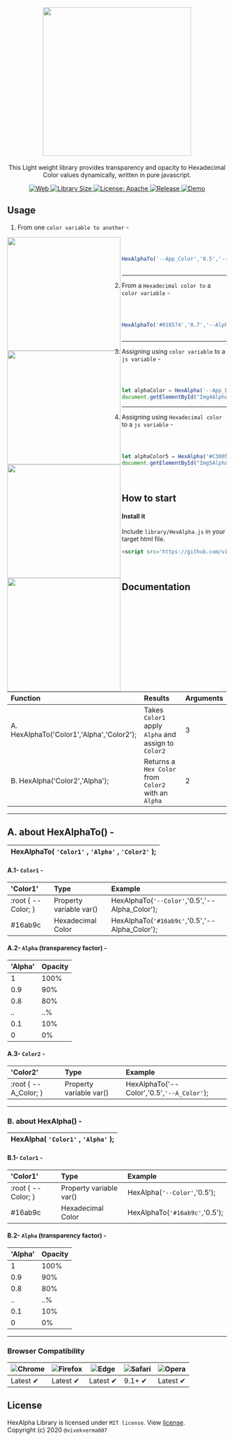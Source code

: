 <h2 align="center"> <img src="https://github.com/vivekverma007/HexAlpha/blob/master/preview/app_icon_title.png" width="340" /> </h2>
<p align="center">
	This Light weight library provides transparency and opacity to Hexadecimal Color values dynamically, written in pure javascript.</p>


<p align="center">
	
<a href="https://www.google.com/search?q=web">
    <img src="https://img.shields.io/badge/Platform-Web-yellow.svg?color=purple"
      alt="Web" />
  </a>

 <a href="https://github.com/vivekverma007/HexAlpha/blob/master/library/HexAlpha.js">
    <img src="https://img.shields.io/github/size/vivekverma007/HexAlpha/library/HexAlpha.js?color=%2316ab9c&label=Library%20Size"
      alt="Library Size" />
  </a>
  
 <a href="https://github.com/vivekverma007/HexAlpha/blob/master/LICENSE">
    <img src="https://img.shields.io/github/license/vivekverma007/HexAlpha.svg?color=blue"
      alt="License: Apache" />
  </a>
  
 <a href="https://github.com/vivekverma007/HexAlpha">
    <img src="https://img.shields.io/badge/Release-v1.0-darklime.svg?style=flat"
      alt="Release" />
  </a>
  
  
  <a href="https://virtualizme-cals.netlify.com">
    <img src="https://img.shields.io/badge/⚡ live demo-here-green.svg?style=flat"
      alt="Demo" />
  </a>
  
 </p>


## Usage

1. From one `color variable to another` -

<img align="left" src="https://github.com/vivekverma007/HexAlpha/blob/master/preview/app_preview_1.PNG" width="260" />


```js

​
​
HexAlphaTo('--App_Color','0.5','--Alpha_Color');
​
```
---

2. From a `Hexadecimal color to` a `color variable` -

<img align="left" src="https://github.com/vivekverma007/HexAlpha/blob/master/preview/app_preview_2.PNG" width="260" />


```js

​
​
HexAlphaTo('#018574','0.7','--Alpha_Color2');
​
```
---

3. Assigning using `color variable` to a `js variable` -

<img align="left" src="https://github.com/vivekverma007/HexAlpha/blob/master/preview/app_preview_3.PNG" width="260" />


```js

​
​
let alphaColor = HexAlpha('--App_Color4','0.4');
document.getElementById("Img4Alpha").style.background=alphaColor;
```
---

4. Assigning using `Hexadecimal color` to a `js variable` -

<img align="left" src="https://github.com/vivekverma007/HexAlpha/blob/master/preview/app_preview_4.PNG" width="260" />


```js

​
​
let alphaColor5 = HexAlpha('#C30052','0.5');
document.getElementById("Img5Alpha").style.background=alphaColor5;
```

​
## How to start

#### Install it

Include `library/HexAlpha.js` in your target html file.

```html
<script src='https://github.com/vivekverma007/HexAlpha/library/HexAlpha.js'></script>
```
​
## Documentation

| Function                       | Results                    | Arguments                              | 
| :----------------------------- | :------------------------- | :------------------------------------- |
| A. HexAlphaTo('Color1','Alpha','Color2'); |  Takes `Color1` apply `Alpha` and assign to `Color2` | 3 |
| B. HexAlpha('Color2','Alpha'); |  Returns a `Hex Color` from `Color2` with an `Alpha` | 2 | 

---

## A. about HexAlphaTo() -


| HexAlphaTo(  `'Color1'`   ,   `'Alpha'`   ,   `'Color2'`  );|  
| :---------------------------------------------------------- |

#### A.1- `Color1` -



| 'Color1'                        | Type                    | Example                                 | 
| :------------------------------ | :---------------------- | :-------------------------------------- |
| :root { --Color; } |  Property variable var() | HexAlphaTo(`'--Color'`,'0.5','--Alpha_Color'); |
| #16ab9c |  Hexadecimal Color | HexAlphaTo(`'#16ab9c'`,'0.5','--Alpha_Color'); |


#### A.2- `Alpha` (transparency factor) -

| 'Alpha'                        | Opacity | 
| :----------------------------- | :------ |
| 1 |  100% |
| 0.9 |  90% |
| 0.8 |  80% |
| .. |  ..% |
| 0.1 |  10% |
| 0 |  0% |

#### A.3- `Color2` -

| 'Color2'                        | Type                    | Example                          | 
| :------------------------------ | :---------------------- | :------------------------------- |
| :root { --A_Color; } |  Property variable var() | HexAlphaTo('--Color','0.5',`'--A_Color'`); |


---

### B. about HexAlpha() -


| HexAlpha(  `'Color1'`   ,   `'Alpha'`  );|  
| :--------------------------------------- |


#### B.1- `Color1` -

| 'Color1'                        | Type                    | Example          | 
| :------------------------------ | :---------------------- | :--------------- |
| :root { --Color; } |  Property variable var() | HexAlpha(`'--Color'`,'0.5'); |
| #16ab9c |  Hexadecimal Color | HexAlphaTo(`'#16ab9c'`,'0.5'); |


#### B.2- `Alpha` (transparency factor) -

| 'Alpha'                        | Opacity | 
| :----------------------------- | :------ |
| 1 |  100% |
| 0.9 |  90% |
| 0.8 |  80% |
| .. |  ..% |
| 0.1 |  10% |
| 0 |  0% |

---

### Browser Compatibility
![Chrome](https://raw.github.com/alrra/browser-logos/master/src/chrome/chrome_48x48.png) | ![Firefox](https://raw.github.com/alrra/browser-logos/master/src/firefox/firefox_48x48.png) | ![Edge](https://raw.github.com/alrra/browser-logos/master/src/edge/edge_48x48.png) | ![Safari](https://raw.github.com/alrra/browser-logos/master/src/safari/safari_48x48.png) | ![Opera](https://raw.github.com/alrra/browser-logos/master/src/opera/opera_48x48.png)
--- | --- | --- | --- | --- |
Latest ✔ | Latest ✔ | Latest ✔ | 9.1+ ✔ | Latest ✔ |


## License

HexAlpha Library is licensed under `MIT license`. View [license](https://github.com/vivekverma007/HexAlpha/blob/master/LICENSE).<br>
Copyright (c) 2020 `@vivekverma007`
